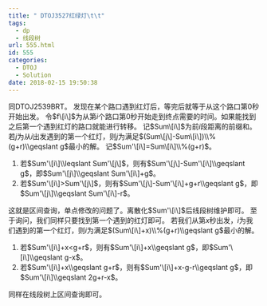 ```yaml
---
title: " DTOJ3527红绿灯\t\t"
tags:
  - dp
  - 线段树
url: 555.html
id: 555
categories:
  - DTOJ
  - Solution
date: 2018-02-15 19:50:38
---
```


同DTOJ2539BRT。 发现在某个路口遇到红灯后，等完后就等于从这个路口第$0$秒开始出发。 令$f\[i\]$为从第$i$个路口第$0$秒开始走到终点需要的时间。如果能找到之后第一个遇到红灯的路口就能进行转移。 记$Sum\[i\]$为前$i$段距离的前缀和。 若$j$为从$i$出发遇到的第一个红灯，则$j$为满足$(Sum\[j\]-Sum\[i\])\\%(g+r)\\geqslant g$最小的解。 记$Sum'\[i\]=Sum\[i\]\\%(g+r)$。

1.  若$Sum'\[i\]\\leqslant Sum'\[j\]$，则有$Sum'\[j\]-Sum'\[i\]\\geqslant g$，即$Sum'\[j\]\\geqslant Sum'\[i\]+g$。
2.  若$Sum'\[i\]>Sum'\[j\]$，则有$Sum'\[j\]-Sum'\[i\]+g+r\\geqslant g$，即$Sum'\[j\]\\geqslant Sum'\[i\]-r$。

这就是区间查询，单点修改的问题了。离散化$Sum'\[i\]$后线段树维护即可。 至于询问，我们同样只要找到第一个遇到的红灯即可。 若我们从第$x$秒出发，$i$为我们遇到的第一个红灯，则$i$为满足$(Sum\[i\]+x)\\%(g+r)\\geqslant g$最小的解。

1.  若$Sum'\[i\]+x<g+r$，则有$Sum'\[i\]+x\\geqslant g$，即$Sum'\[i\]\\geqslant g-x$。
2.  若$Sum'\[i\]+x\\geqslant g+r$，则有$Sum'\[i\]+x-g-r\\geqslant g$，即$Sum'\[i\]\\geqslant 2g+r-x$。

同样在线段树上区间查询即可。